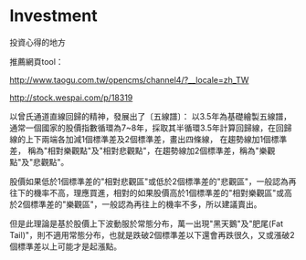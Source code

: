 # Investment
投資心得的地方

推薦網頁tool：

http://www.taogu.com.tw/opencms/channel4/?__locale=zh_TW

http://stock.wespai.com/p/18319

 以曾氏通道直線回歸的精神，發展出了〔五線譜〕：
 以3.5年為基礎繪製五線譜，通常一個國家的股價指數循環為7~8年，採取其半循環3.5年計算回歸線，在回歸線的上下兩端各加減1個標準差及2個標準差，畫出四條線，
在趨勢線加1個標準差， 稱為"相對樂觀點"及"相對悲觀點"，在趨勢線加2個標準差，稱為"樂觀點"及"悲觀點"。

股價如果低於1個標準差的"相對悲觀區"或低於2個標準差的"悲觀區"，一般認為再往下的機率不高，理應買進，相對的如果股價高於1個標準差的"相對樂觀區"或高於2個標準差的"樂觀區"，一般認為再往上的機率不多，所以建議賣出。

但是此理論是基於股價上下波動服於常態分布，萬一出現"黑天鵝"及"肥尾(Fat Tail)"，則不適用常態分布，也就是跌破2個標準差以下還會再跌很久，又或漲破2個標準差以上可能才是起漲點。
 
